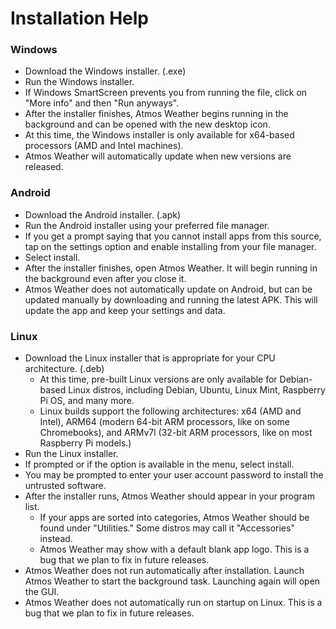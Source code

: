 # Installation Help

### Windows
- Download the Windows installer. (.exe)
- Run the Windows installer.
- If Windows SmartScreen prevents you from running the file, click on "More info" and then "Run anyways".
- After the installer finishes, Atmos Weather begins running in the background and can be opened with the new desktop icon.
- At this time, the Windows installer is only available for x64-based processors (AMD and Intel machines).
- Atmos Weather will automatically update when new versions are released.

### Android
- Download the Android installer. (.apk)
- Run the Android installer using your preferred file manager.
- If you get a prompt saying that you cannot install apps from this source, tap on the settings option and enable installing from your file manager.
- Select install.
- After the installer finishes, open Atmos Weather. It will begin running in the background even after you close it.
- Atmos Weather does not automatically update on Android, but can be updated manually by downloading and running the latest APK. This will update the app and keep your settings and data.

### Linux
- Download the Linux installer that is appropriate for your CPU architecture. (.deb)
  - At this time, pre-built Linux versions are only available for Debian-based Linux distros, including Debian, Ubuntu, Linux Mint, Raspberry Pi OS, and many more.
  - Linux builds support the following architectures: x64 (AMD and Intel), ARM64 (modern 64-bit ARM processors, like on some Chromebooks), and ARMv7l (32-bit ARM processors, like on most Raspberry Pi models.)
- Run the Linux installer.
- If prompted or if the option is available in the menu, select install.
- You may be prompted to enter your user account password to install the untrusted software.
- After the installer runs, Atmos Weather should appear in your program list.
  - If your apps are sorted into categories, Atmos Weather should be found under "Utilities." Some distros may call it "Accessories" instead.
  - Atmos Weather may show with a default blank app logo. This is a bug that we plan to fix in future releases.
- Atmos Weather does not run automatically after installation. Launch Atmos Weather to start the background task. Launching again will open the GUI.
- Atmos Weather does not automatically run on startup on Linux. This is a bug that we plan to fix in future releases.

